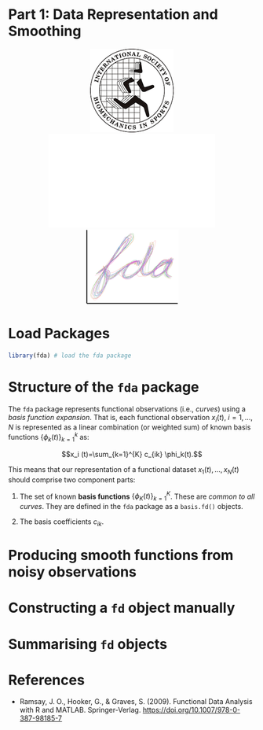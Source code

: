 Part 1: Data Representation and Smoothing
================

<center>

![](../logo/isbs-logo.png) ![](../logo/whitespace.png)
![](../logo/fda-logo.png)

</center>

# Load Packages

``` r
library(fda) # load the fda package
```

# Structure of the `fda` package

The `fda` package represents functional observations (i.e., *curves*)
using a *basis function expansion*. That is, each functional observation
$x_i(t), \ i = 1, \dots, N$ is represented as a linear combination (or
weighted sum) of known basis functions $\{\phi_k(t)\}_{k=1}^k$ as:

$$x_i (t)=\sum_{k=1}^{K} c_{ik} \phi_k(t).$$

This means that our representation of a functional dataset
$x_1(t), \dots, x_N(t)$ should comprise two component parts:

1.  The set of known **basis functions** $\{ \phi_K(t) \}_{k=1}^K$.
    These are *common to all curves*. They are defined in the `fda`
    package as a `basis.fd()` objects.

2.  The basis coefficients $c_{ik}$.

# Producing smooth functions from noisy observations

# Constructing a `fd` object manually

# Summarising `fd` objects

# References

- Ramsay, J. O., Hooker, G., & Graves, S. (2009). Functional Data
  Analysis with R and MATLAB. Springer-Verlag.
  <https://doi.org/10.1007/978-0-387-98185-7>
